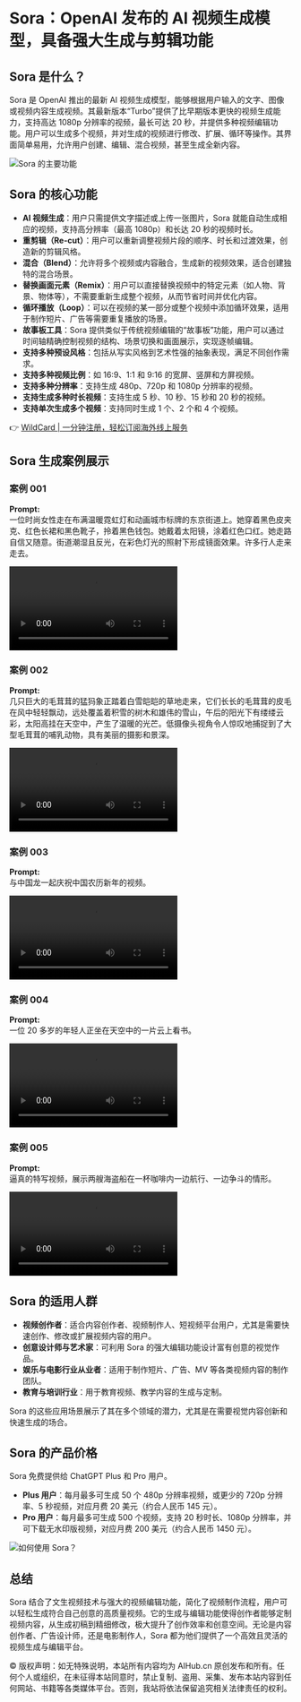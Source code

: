 # Sora：OpenAI 发布的 AI 视频生成模型，具备强大生成与剪辑功能

## Sora 是什么？

Sora 是 OpenAI 推出的最新 AI 视频生成模型，能够根据用户输入的文字、图像或视频内容生成视频。其最新版本“Turbo”提供了比早期版本更快的视频生成能力，支持高达 1080p 分辨率的视频，最长可达 20 秒，并提供多种视频编辑功能。用户可以生成多个视频，并对生成的视频进行修改、扩展、循环等操作。其界面简单易用，允许用户创建、编辑、混合视频，甚至生成全新内容。

![Sora 的主要功能](https://bbtdd.com/img/5815414828.webp)

## Sora 的核心功能

- **AI 视频生成**：用户只需提供文字描述或上传一张图片，Sora 就能自动生成相应的视频，支持高分辨率（最高 1080p）和长达 20 秒的视频时长。
- **重剪辑（Re-cut）**：用户可以重新调整视频片段的顺序、时长和过渡效果，创造新的剪辑风格。
- **混合（Blend）**：允许将多个视频或内容融合，生成新的视频效果，适合创建独特的混合场景。
- **替换画面元素（Remix）**：用户可以直接替换视频中的特定元素（如人物、背景、物体等），不需要重新生成整个视频，从而节省时间并优化内容。
- **循环播放（Loop）**：可以在视频的某一部分或整个视频中添加循环效果，适用于制作短片、广告等需要重复播放的场景。
- **故事板工具**：Sora 提供类似于传统视频编辑的“故事板”功能，用户可以通过时间轴精确控制视频的结构、场景切换和画面展示，实现逐帧编辑。
- **支持多种预设风格**：包括从写实风格到艺术性强的抽象表现，满足不同创作需求。
- **支持多种视频比例**：如 16:9、1:1 和 9:16 的宽屏、竖屏和方屏视频。
- **支持多种分辨率**：支持生成 480p、720p 和 1080p 分辨率的视频。
- **支持生成多种时长视频**：支持生成 5 秒、10 秒、15 秒和 20 秒的视频。
- **支持单次生成多个视频**：支持同时生成 1 个、2 个和 4 个视频。

👉 [WildCard | 一分钟注册，轻松订阅海外线上服务](https://bbtdd.com/WildCard)

## Sora 生成案例展示

### 案例 001
**Prompt:**  
一位时尚女性走在布满温暖霓虹灯和动画城市标牌的东京街道上。她穿着黑色皮夹克、红色长裙和黑色靴子，拎着黑色钱包。她戴着太阳镜，涂着红色口红。她走路自信又随意。街道潮湿且反光，在彩色灯光的照射下形成镜面效果。许多行人走来走去。

<video src="https://www.aihub.cnhttps://bbtdd.com/img/2024/02/1708078294-OpenAI-Sora-.mp4"></video>

### 案例 002
**Prompt:**  
几只巨大的毛茸茸的猛犸象正踏着白雪皑皑的草地走来，它们长长的毛茸茸的皮毛在风中轻轻飘动，远处覆盖着积雪的树木和雄伟的雪山，午后的阳光下有缕缕云彩，太阳高挂在天空中，产生了温暖的光芒。低摄像头视角令人惊叹地捕捉到了大型毛茸茸的哺乳动物，具有美丽的摄影和景深。

<video src="https://www.aihub.cnhttps://bbtdd.com/img/2024/02/1708041809-sora-demo1.mp4"></video>

### 案例 003
**Prompt:**  
与中国龙一起庆祝中国农历新年的视频。

<video src="https://www.aihub.cnhttps://bbtdd.com/img/2024/02/1708042670-sora-demo-long.mp4"></video>

### 案例 004
**Prompt:**  
一位 20 多岁的年轻人正坐在天空中的一片云上看书。

<video src="https://www.aihub.cnhttps://bbtdd.com/img/2024/02/1708042723-sora-demo2.mp4"></video>

### 案例 005
**Prompt:**  
逼真的特写视频，展示两艘海盗船在一杯咖啡内一边航行、一边争斗的情形。

<video src="https://www.aihub.cnhttps://bbtdd.com/img/2024/02/1708042779-sora-demo-3.mp4"></video>

## Sora 的适用人群

- **视频创作者**：适合内容创作者、视频制作人、短视频平台用户，尤其是需要快速创作、修改或扩展视频内容的用户。
- **创意设计师与艺术家**：可利用 Sora 的强大编辑功能设计富有创意的视觉作品。
- **娱乐与电影行业从业者**：适用于制作短片、广告、MV 等各类视频内容的制作团队。
- **教育与培训行业**：用于教育视频、教学内容的生成与定制。

Sora 的这些应用场景展示了其在多个领域的潜力，尤其是在需要视觉内容创新和快速生成的场合。

## Sora 的产品价格

Sora 免费提供给 ChatGPT Plus 和 Pro 用户。

- **Plus 用户**：每月最多可生成 50 个 480p 分辨率视频，或更少的 720p 分辨率、5 秒视频，对应月费 20 美元（约合人民币 145 元）。
- **Pro 用户**：每月最多可生成 500 个视频，支持 20 秒时长、1080p 分辨率，并可下载无水印版视频，对应月费 200 美元（约合人民币 1450 元）。

![如何使用 Sora？](https://bbtdd.com/img/917817208007.webp)

## 总结

Sora 结合了文生视频技术与强大的视频编辑功能，简化了视频制作流程，用户可以轻松生成符合自己创意的高质量视频。它的生成与编辑功能使得创作者能够定制视频内容，从生成初稿到精细修改，极大提升了创作效率和创意空间。无论是内容创作者、广告设计师，还是电影制作人，Sora 都为他们提供了一个高效且灵活的视频生成与编辑平台。

© 版权声明：如无特殊说明，本站所有内容均为 AIHub.cn 原创发布和所有。任何个人或组织，在未征得本站同意时，禁止复制、盗用、采集、发布本站内容到任何网站、书籍等各类媒体平台。否则，我站将依法保留追究相关法律责任的权利。